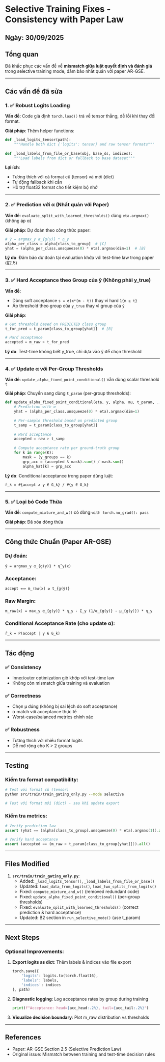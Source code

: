 # Selective Training Fixes - Consistency with Paper Law

## Ngày: 30/09/2025

## Tổng quan
Đã khắc phục các vấn đề về **mismatch giữa luật quyết định và đánh giá** trong selective training mode, đảm bảo nhất quán với paper AR-GSE.

---

## Các vấn đề đã sửa

### 1. ✅ Robust Logits Loading
**Vấn đề**: Code giả định `torch.load()` trả về tensor thẳng, dễ lỗi khi thay đổi format.

**Giải pháp**: Thêm helper functions:
```python
def _load_logits_tensor(path):
    """Handle both dict {'logits': tensor} and raw tensor formats"""
    
def _load_labels_from_file_or_base(obj, base_ds, indices):
    """Load labels from dict or fallback to base dataset"""
```

**Lợi ích**: 
- Tương thích với cả format cũ (tensor) và mới (dict)
- Tự động fallback khi cần
- Hỗ trợ float32 format cho tiết kiệm bộ nhớ

---

### 2. ✅ Prediction với α (Nhất quán với Paper)
**Vấn đề**: `evaluate_split_with_learned_thresholds()` dùng `eta.argmax()` (không áp α)

**Giải pháp**: Dự đoán theo công thức paper:
```python
# ŷ = argmax_y α_{g(y)} * η_y
alpha_per_class = alpha[class_to_group]  # [C]
yhat = (alpha_per_class.unsqueeze(0) * eta).argmax(dim=1)  # [B]
```

**Lý do**: Đảm bảo dự đoán tại evaluation khớp với test-time law trong paper (§2.5)

---

### 3. ✅ Hard Acceptance theo Group của ŷ (Không phải y_true)
**Vấn đề**: 
- Dùng soft acceptance `s = σ(κ*(m - t))` thay vì hard `1{m ≥ t}`
- Áp threshold theo group của `y_true` thay vì group của `ŷ`

**Giải pháp**: 
```python
# Get threshold based on PREDICTED class group
t_for_pred = t_param[class_to_group[yhat]]  # [B]

# Hard acceptance
accepted = m_raw > t_for_pred
```

**Lý do**: Test-time không biết y_true, chỉ dựa vào ŷ để chọn threshold

---

### 4. ✅ Update α với Per-Group Thresholds
**Vấn đề**: `update_alpha_fixed_point_conditional()` vẫn dùng scalar threshold `t`

**Giải pháp**: Chuyển sang dùng `t_param` (per-group thresholds):
```python
def update_alpha_fixed_point_conditional(eta, y, alpha, mu, t_param, ...):
    # Prediction with α
    yhat = (alpha_per_class.unsqueeze(0) * eta).argmax(dim=1)
    
    # Per-sample threshold based on predicted group
    t_samp = t_param[class_to_group[yhat]]
    
    # Hard acceptance
    accepted = raw > t_samp
    
    # Compute acceptance rate per ground-truth group
    for k in range(K):
        mask = (y_groups == k)
        grp_acc = (accepted & mask).sum() / mask.sum()
        alpha_hat[k] = grp_acc
```

**Lý do**: Conditional acceptance trong paper dùng luật:
```
r̂_k = #{accept ∧ y ∈ G_k} / #{y ∈ G_k}
```

---

### 5. ✅ Loại bỏ Code Thừa
**Vấn đề**: `compute_mixture_and_w()` có dòng `with torch.no_grad(): pass`

**Giải pháp**: Đã xóa dòng thừa

---

## Công thức Chuẩn (Paper AR-GSE)

### Dự đoán:
```
ŷ = argmax_y α_{g(y)} * η̃_y(x)
```

### Acceptance:
```
accept ⟺ m_raw(x) ≥ t_{g(ŷ)}
```

### Raw Margin:
```
m_raw(x) = max_y α_{g(y)} * η_y - Σ_y (1/α_{g(y)} - μ_{g(y)}) * η_y
```

### Conditional Acceptance Rate (cho update α):
```
r̂_k = P(accept | y ∈ G_k)
```

---

## Tác động

### ✅ Consistency
- Inner/outer optimization giờ khớp với test-time law
- Không còn mismatch giữa training và evaluation

### ✅ Correctness
- Chọn μ đúng (không bị sai lệch do soft acceptance)
- α match với acceptance thực tế
- Worst-case/balanced metrics chính xác

### ✅ Robustness
- Tương thích với nhiều format logits
- Dễ mở rộng cho K > 2 groups

---

## Testing

### Kiểm tra format compatibility:
```bash
# Test với format cũ (tensor)
python src/train/train_gating_only.py --mode selective

# Test với format mới (dict) - sau khi update export
```

### Kiểm tra metrics:
```python
# Verify prediction law
assert (yhat == (alpha[class_to_group].unsqueeze(0) * eta).argmax(1)).all()

# Verify hard acceptance
assert (accepted == (m_raw > t_param[class_to_group[yhat]])).all()
```

---

## Files Modified

1. **`src/train/train_gating_only.py`**:
   - Added: `_load_logits_tensor()`, `_load_labels_from_file_or_base()`
   - Updated: `load_data_from_logits()`, `load_two_splits_from_logits()`
   - Fixed: `compute_mixture_and_w()` (removed redundant code)
   - Fixed: `update_alpha_fixed_point_conditional()` (per-group thresholds)
   - Fixed: `evaluate_split_with_learned_thresholds()` (correct prediction & hard acceptance)
   - Updated: B2 section in `run_selective_mode()` (use t_param)

---

## Next Steps

### Optional Improvements:
1. **Export logits as dict**: Thêm labels & indices vào file export
   ```python
   torch.save({
       'logits': logits.to(torch.float16),
       'labels': labels,
       'indices': indices
   }, path)
   ```

2. **Diagnostic logging**: Log acceptance rates by group during training
   ```python
   print(f"Acceptance: head={acc_head:.2%}, tail={acc_tail:.2%}")
   ```

3. **Visualize decision boundary**: Plot m_raw distribution vs thresholds

---

## References
- Paper: AR-GSE Section 2.5 (Selective Prediction Law)
- Original issue: Mismatch between training and test-time decision rules
